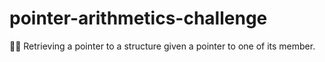 # pointer-arithmetics-challenge
🙇‍♂️ Retrieving a pointer to a structure given a pointer to one of its member.
